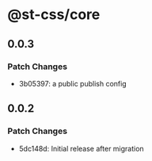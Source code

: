 # @st-css/core

## 0.0.3

### Patch Changes

- 3b05397: a public publish config

## 0.0.2

### Patch Changes

- 5dc148d: Initial release after migration
